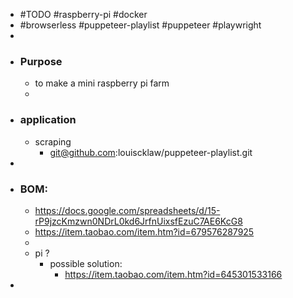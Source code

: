 - #TODO #raspberry-pi #docker
- #browserless #puppeteer-playlist #puppeteer #playwright
-
- ### Purpose
	- to make a mini raspberry pi farm
	-
- ### application
	- scraping
		- git@github.com:louiscklaw/puppeteer-playlist.git
-
- ### BOM:
	- https://docs.google.com/spreadsheets/d/15-rP9jzcKmzwn0NDrL0kd6JrfnUixsfEzuC7AE6KcG8
	- https://item.taobao.com/item.htm?id=679576287925
	-
	- pi ?
		- possible solution:
			- https://item.taobao.com/item.htm?id=645301533166
-